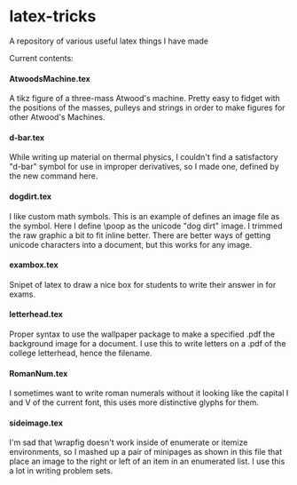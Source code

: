 # latex-tricks
A repository of various useful latex things I have made

Current contents:

#### AtwoodsMachine.tex
A tikz figure of a three-mass Atwood's machine. Pretty easy to fidget with the positions of the masses, pulleys and strings in order to make figures for other Atwood's Machines.

#### d-bar.tex
While writing up material on thermal physics, I couldn't find a satisfactory "d-bar" symbol for use in improper derivatives, so I made one, defined by the new command here.

#### dogdirt.tex
I like custom math symbols. This is an example of defines an image file as the symbol. Here I define \poop as the unicode "dog dirt" image. I trimmed the raw graphic a bit to fit inline better. There are better ways of getting unicode characters into a document, but this works for any image.

#### exambox.tex
Snipet of latex to draw a nice box for students to write their answer in for exams.

#### letterhead.tex
Proper syntax to use the wallpaper package to make a specified .pdf the background image for a document. I use this to write letters on a .pdf of the college letterhead, hence the filename.

#### RomanNum.tex
I sometimes want to write roman numerals without it looking like the capital I and V of the current font, this uses more distinctive glyphs for them.

#### sideimage.tex
I'm sad that \wrapfig doesn't work inside of enumerate or itemize environments, so I mashed up a pair of minipages as shown in this file that place an image to the right or left of an item in an enumerated list. I use this a lot in writing problem sets.



